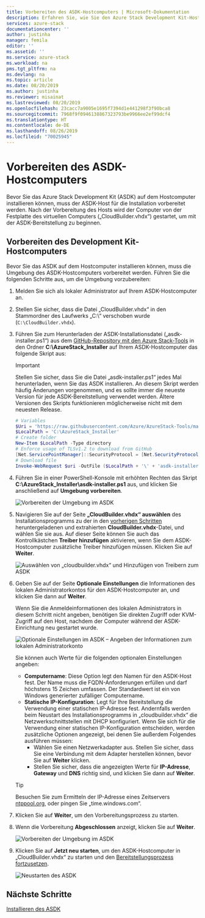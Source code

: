 ```yaml
---
title: Vorbereiten des ASDK-Hostcomputers | Microsoft-Dokumentation
description: Erfahren Sie, wie Sie den Azure Stack Development Kit-Hostcomputer (ASDK) für die ASDK-Installation vorbereiten.
services: azure-stack
documentationcenter: ''
author: justinha
manager: femila
editor: ''
ms.assetid: ''
ms.service: azure-stack
ms.workload: na
pms.tgt_pltfrm: na
ms.devlang: na
ms.topic: article
ms.date: 08/20/2019
ms.author: justinha
ms.reviewer: misainat
ms.lastreviewed: 08/20/2019
ms.openlocfilehash: 23cacc7a9005e1695f7394d1e441298f3f90bca8
ms.sourcegitcommit: 7968f9f0946138867323793be9966ee2ef99dcf4
ms.translationtype: HT
ms.contentlocale: de-DE
ms.lasthandoff: 08/26/2019
ms.locfileid: "70025945"
---
```

# <a name="prepare-the-asdk-host-computer"></a>Vorbereiten des ASDK-Hostcomputers
Bevor Sie das Azure Stack Development Kit (ASDK) auf dem Hostcomputer installieren können, muss der ASDK-Host für die Installation vorbereitet werden. Nach der Vorbereitung des Hosts wird der Computer von der Festplatte des virtuellen Computers („CloudBuilder.vhdx“) gestartet, um mit der ASDK-Bereitstellung zu beginnen.

## <a name="prepare-the-development-kit-host-computer"></a>Vorbereiten des Development Kit-Hostcomputers
Bevor Sie das ASDK auf dem Hostcomputer installieren können, muss die Umgebung des ASDK-Hostcomputers vorbereitet werden. Führen Sie die folgenden Schritte aus, um die Umgebung vorzubereiten:

1. Melden Sie sich als lokaler Administrator auf Ihrem ASDK-Hostcomputer an.
2. Stellen Sie sicher, dass die Datei „CloudBuilder.vhdx“ in den Stammordner des Laufwerks „C:\“ verschoben wurde (`C:\CloudBuilder.vhdx`).
3. Führen Sie zum Herunterladen der ASDK-Installationsdatei („asdk-installer.ps1“) aus dem [GitHub-Repository mit den Azure Stack-Tools](https://github.com/Azure/AzureStack-Tools) in den Ordner **C:\AzureStack_Installer** auf Ihrem ASDK-Hostcomputer das folgende Skript aus:

   > [!IMPORTANT]
   > Stellen Sie sicher, dass Sie die Datei „asdk-installer.ps1“ jedes Mal herunterladen, wenn Sie das ASDK installieren. An diesem Skript werden häufig Änderungen vorgenommen, und es sollte immer die neueste Version für jede ASDK-Bereitstellung verwendet werden. Ältere Versionen des Skripts funktionieren möglicherweise nicht mit dem neuesten Release.

   ```powershell
   # Variables
   $Uri = 'https://raw.githubusercontent.com/Azure/AzureStack-Tools/master/Deployment/asdk-installer.ps1'
   $LocalPath = 'C:\AzureStack_Installer'
   # Create folder
   New-Item $LocalPath -Type directory
   # Enforce usage of TLSv1.2 to download from GitHub
   [Net.ServicePointManager]::SecurityProtocol = [Net.SecurityProtocolType]::Tls12
   # Download file
   Invoke-WebRequest $uri -OutFile ($LocalPath + '\' + 'asdk-installer.ps1')
   ```

4. Führen Sie in einer PowerShell-Konsole mit erhöhten Rechten das Skript **C:\AzureStack_Installer\asdk-installer.ps1** aus, und klicken Sie anschließend auf **Umgebung vorbereiten**.

    ![Vorbereiten der Umgebung im ASDK](media/asdk-prepare-host/1.PNG) 

5. Navigieren Sie auf der Seite **„CloudBuilder.vhdx“ auswählen** des Installationsprogramms zu der in den [vorherigen Schritten](asdk-download.md) heruntergeladenen und extrahierten **CloudBuilder.vhdx**-Datei, und wählen Sie sie aus. Auf dieser Seite können Sie auch das Kontrollkästchen **Treiber hinzufügen** aktivieren, wenn Sie dem ASDK-Hostcomputer zusätzliche Treiber hinzufügen müssen. Klicken Sie auf **Weiter**.  

    ![Auswählen von „cloudbuilder.vhdx“ und Hinzufügen von Treibern zum ASDK](media/asdk-prepare-host/2.PNG)

6. Geben Sie auf der Seite **Optionale Einstellungen** die Informationen des lokalen Administratorkontos für den ASDK-Hostcomputer an, und klicken Sie dann auf **Weiter**.

    Wenn Sie die Anmeldeinformationen des lokalen Administrators in diesem Schritt nicht angeben, benötigen Sie direkten Zugriff oder KVM-Zugriff auf den Host, nachdem der Computer während der ASDK-Einrichtung neu gestartet wurde.

   ![Optionale Einstellungen im ASDK – Angeben der Informationen zum lokalen Administratorkonto](media/asdk-prepare-host/3.PNG)

    Sie können auch Werte für die folgenden optionalen Einstellungen angeben:
    - **Computername**: Diese Option legt den Namen für den ASDK-Host fest. Der Name muss die FQDN-Anforderungen erfüllen und darf höchstens 15 Zeichen umfassen. Der Standardwert ist ein von Windows generierter zufälliger Computername.
    - **Statische IP-Konfiguration**: Legt für Ihre Bereitstellung die Verwendung einer statischen IP-Adresse fest. Andernfalls werden beim Neustart des Installationsprogramms in „cloudbuilder.vhdx“ die Netzwerkschnittstellen mit DHCP konfiguriert. Wenn Sie sich für die Verwendung einer statischen IP-Konfiguration entscheiden, werden zusätzliche Optionen angezeigt, bei denen Sie außerdem Folgendes ausführen müssen:
      - Wählen Sie einen Netzwerkadapter aus. Stellen Sie sicher, dass Sie eine Verbindung mit dem Adapter herstellen können, bevor Sie auf **Weiter** klicken.
      - Stellen Sie sicher, dass die angezeigten Werte für **IP-Adresse**, **Gateway** und **DNS** richtig sind, und klicken Sie dann auf **Weiter**.

   > [!TIP]
   > Besuchen Sie zum Ermitteln der IP-Adresse eines Zeitservers [ntppool.org](https://www.ntppool.org/), oder pingen Sie „time.windows.com“.

7. Klicken Sie auf **Weiter**, um den Vorbereitungsprozess zu starten.
8. Wenn die Vorbereitung **Abgeschlossen** anzeigt, klicken Sie auf **Weiter**.

    ![Vorbereiten der Umgebung im ASDK](media/asdk-prepare-host/4.PNG)

9. Klicken Sie auf **Jetzt neu starten**, um den ASDK-Hostcomputer in „CloudBuilder.vhdx“ zu starten und den [Bereitstellungsprozess fortzusetzen](asdk-install.md).

    ![Neustarten des ASDK](media/asdk-prepare-host/5.PNG)


## <a name="next-steps"></a>Nächste Schritte
[Installieren des ASDK](asdk-install.md)
